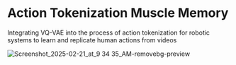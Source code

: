 # Action Tokenization Muscle Memory
Integrating VQ-VAE into the process of action tokenization for robotic systems to learn and replicate human actions from videos

![Screenshot_2025-02-21_at_9 34 35_AM-removebg-preview](https://github.com/user-attachments/assets/246d3d1b-1041-4404-bd79-79ea5d0b71b3)
